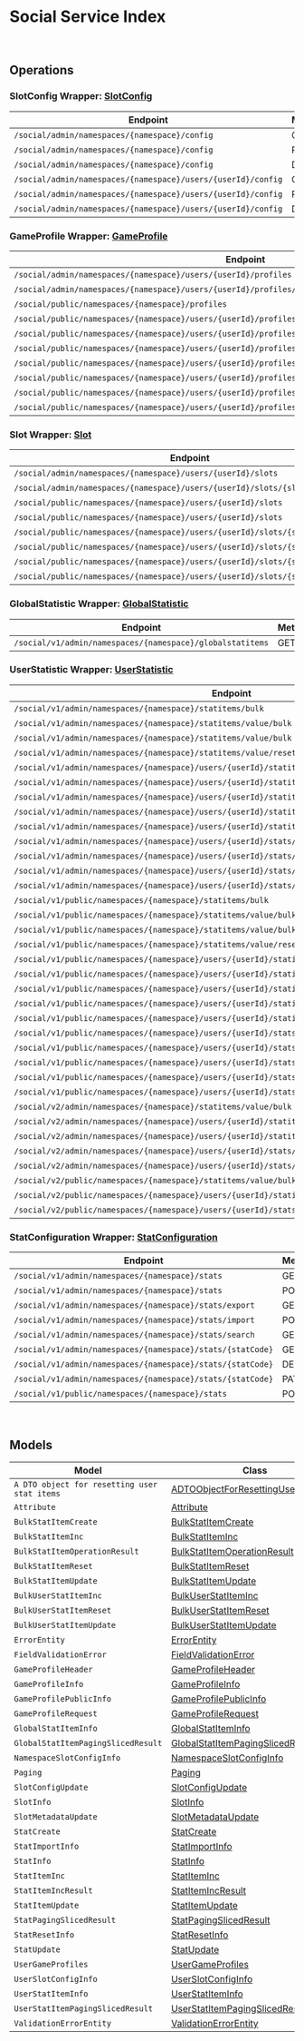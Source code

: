 # Social Service Index

&nbsp;  

## Operations

### SlotConfig Wrapper:  [SlotConfig](../src/main/java/net/accelbyte/sdk/api/social/wrappers/SlotConfig.java)
| Endpoint | Method | ID | Class |
|---|---|---|---|
| `/social/admin/namespaces/{namespace}/config` | GET | GetNamespaceSlotConfig | [GetNamespaceSlotConfig](../src/main/java/net/accelbyte/sdk/api/social/operations/slot_config/GetNamespaceSlotConfig.java) |
| `/social/admin/namespaces/{namespace}/config` | PUT | UpdateNamespaceSlotConfig | [UpdateNamespaceSlotConfig](../src/main/java/net/accelbyte/sdk/api/social/operations/slot_config/UpdateNamespaceSlotConfig.java) |
| `/social/admin/namespaces/{namespace}/config` | DELETE | DeleteNamespaceSlotConfig | [DeleteNamespaceSlotConfig](../src/main/java/net/accelbyte/sdk/api/social/operations/slot_config/DeleteNamespaceSlotConfig.java) |
| `/social/admin/namespaces/{namespace}/users/{userId}/config` | GET | GetUserSlotConfig | [GetUserSlotConfig](../src/main/java/net/accelbyte/sdk/api/social/operations/slot_config/GetUserSlotConfig.java) |
| `/social/admin/namespaces/{namespace}/users/{userId}/config` | PUT | UpdateUserSlotConfig | [UpdateUserSlotConfig](../src/main/java/net/accelbyte/sdk/api/social/operations/slot_config/UpdateUserSlotConfig.java) |
| `/social/admin/namespaces/{namespace}/users/{userId}/config` | DELETE | DeleteUserSlotConfig | [DeleteUserSlotConfig](../src/main/java/net/accelbyte/sdk/api/social/operations/slot_config/DeleteUserSlotConfig.java) |

### GameProfile Wrapper:  [GameProfile](../src/main/java/net/accelbyte/sdk/api/social/wrappers/GameProfile.java)
| Endpoint | Method | ID | Class |
|---|---|---|---|
| `/social/admin/namespaces/{namespace}/users/{userId}/profiles` | GET | GetUserProfiles | [GetUserProfiles](../src/main/java/net/accelbyte/sdk/api/social/operations/game_profile/GetUserProfiles.java) |
| `/social/admin/namespaces/{namespace}/users/{userId}/profiles/{profileId}` | GET | GetProfile | [GetProfile](../src/main/java/net/accelbyte/sdk/api/social/operations/game_profile/GetProfile.java) |
| `/social/public/namespaces/{namespace}/profiles` | GET | PublicGetUserGameProfiles | [PublicGetUserGameProfiles](../src/main/java/net/accelbyte/sdk/api/social/operations/game_profile/PublicGetUserGameProfiles.java) |
| `/social/public/namespaces/{namespace}/users/{userId}/profiles` | GET | PublicGetUserProfiles | [PublicGetUserProfiles](../src/main/java/net/accelbyte/sdk/api/social/operations/game_profile/PublicGetUserProfiles.java) |
| `/social/public/namespaces/{namespace}/users/{userId}/profiles` | POST | PublicCreateProfile | [PublicCreateProfile](../src/main/java/net/accelbyte/sdk/api/social/operations/game_profile/PublicCreateProfile.java) |
| `/social/public/namespaces/{namespace}/users/{userId}/profiles/{profileId}` | GET | PublicGetProfile | [PublicGetProfile](../src/main/java/net/accelbyte/sdk/api/social/operations/game_profile/PublicGetProfile.java) |
| `/social/public/namespaces/{namespace}/users/{userId}/profiles/{profileId}` | PUT | PublicUpdateProfile | [PublicUpdateProfile](../src/main/java/net/accelbyte/sdk/api/social/operations/game_profile/PublicUpdateProfile.java) |
| `/social/public/namespaces/{namespace}/users/{userId}/profiles/{profileId}` | DELETE | PublicDeleteProfile | [PublicDeleteProfile](../src/main/java/net/accelbyte/sdk/api/social/operations/game_profile/PublicDeleteProfile.java) |
| `/social/public/namespaces/{namespace}/users/{userId}/profiles/{profileId}/attributes/{attributeName}` | GET | PublicGetProfileAttribute | [PublicGetProfileAttribute](../src/main/java/net/accelbyte/sdk/api/social/operations/game_profile/PublicGetProfileAttribute.java) |
| `/social/public/namespaces/{namespace}/users/{userId}/profiles/{profileId}/attributes/{attributeName}` | PUT | PublicUpdateAttribute | [PublicUpdateAttribute](../src/main/java/net/accelbyte/sdk/api/social/operations/game_profile/PublicUpdateAttribute.java) |

### Slot Wrapper:  [Slot](../src/main/java/net/accelbyte/sdk/api/social/wrappers/Slot.java)
| Endpoint | Method | ID | Class |
|---|---|---|---|
| `/social/admin/namespaces/{namespace}/users/{userId}/slots` | GET | GetUserNamespaceSlots | [GetUserNamespaceSlots](../src/main/java/net/accelbyte/sdk/api/social/operations/slot/GetUserNamespaceSlots.java) |
| `/social/admin/namespaces/{namespace}/users/{userId}/slots/{slotId}` | GET | GetSlotData | [GetSlotData](../src/main/java/net/accelbyte/sdk/api/social/operations/slot/GetSlotData.java) |
| `/social/public/namespaces/{namespace}/users/{userId}/slots` | GET | PublicGetUserNamespaceSlots | [PublicGetUserNamespaceSlots](../src/main/java/net/accelbyte/sdk/api/social/operations/slot/PublicGetUserNamespaceSlots.java) |
| `/social/public/namespaces/{namespace}/users/{userId}/slots` | POST | PublicCreateUserNamespaceSlot | [PublicCreateUserNamespaceSlot](../src/main/java/net/accelbyte/sdk/api/social/operations/slot/PublicCreateUserNamespaceSlot.java) |
| `/social/public/namespaces/{namespace}/users/{userId}/slots/{slotId}` | GET | PublicGetSlotData | [PublicGetSlotData](../src/main/java/net/accelbyte/sdk/api/social/operations/slot/PublicGetSlotData.java) |
| `/social/public/namespaces/{namespace}/users/{userId}/slots/{slotId}` | PUT | PublicUpdateUserNamespaceSlot | [PublicUpdateUserNamespaceSlot](../src/main/java/net/accelbyte/sdk/api/social/operations/slot/PublicUpdateUserNamespaceSlot.java) |
| `/social/public/namespaces/{namespace}/users/{userId}/slots/{slotId}` | DELETE | PublicDeleteUserNamespaceSlot | [PublicDeleteUserNamespaceSlot](../src/main/java/net/accelbyte/sdk/api/social/operations/slot/PublicDeleteUserNamespaceSlot.java) |
| `/social/public/namespaces/{namespace}/users/{userId}/slots/{slotId}/metadata` | PUT | PublicUpdateUserNamespaceSlotMetadata | [PublicUpdateUserNamespaceSlotMetadata](../src/main/java/net/accelbyte/sdk/api/social/operations/slot/PublicUpdateUserNamespaceSlotMetadata.java) |

### GlobalStatistic Wrapper:  [GlobalStatistic](../src/main/java/net/accelbyte/sdk/api/social/wrappers/GlobalStatistic.java)
| Endpoint | Method | ID | Class |
|---|---|---|---|
| `/social/v1/admin/namespaces/{namespace}/globalstatitems` | GET | GetGlobalStatItems | [GetGlobalStatItems](../src/main/java/net/accelbyte/sdk/api/social/operations/global_statistic/GetGlobalStatItems.java) |

### UserStatistic Wrapper:  [UserStatistic](../src/main/java/net/accelbyte/sdk/api/social/wrappers/UserStatistic.java)
| Endpoint | Method | ID | Class |
|---|---|---|---|
| `/social/v1/admin/namespaces/{namespace}/statitems/bulk` | GET | BulkFetchStatItems | [BulkFetchStatItems](../src/main/java/net/accelbyte/sdk/api/social/operations/user_statistic/BulkFetchStatItems.java) |
| `/social/v1/admin/namespaces/{namespace}/statitems/value/bulk` | PUT | BulkIncUserStatItem | [BulkIncUserStatItem](../src/main/java/net/accelbyte/sdk/api/social/operations/user_statistic/BulkIncUserStatItem.java) |
| `/social/v1/admin/namespaces/{namespace}/statitems/value/bulk` | PATCH | BulkIncUserStatItemValue | [BulkIncUserStatItemValue](../src/main/java/net/accelbyte/sdk/api/social/operations/user_statistic/BulkIncUserStatItemValue.java) |
| `/social/v1/admin/namespaces/{namespace}/statitems/value/reset/bulk` | PUT | BulkResetUserStatItem | [BulkResetUserStatItem](../src/main/java/net/accelbyte/sdk/api/social/operations/user_statistic/BulkResetUserStatItem.java) |
| `/social/v1/admin/namespaces/{namespace}/users/{userId}/statitems` | GET | GetUserStatItems | [GetUserStatItems](../src/main/java/net/accelbyte/sdk/api/social/operations/user_statistic/GetUserStatItems.java) |
| `/social/v1/admin/namespaces/{namespace}/users/{userId}/statitems/bulk` | POST | BulkCreateUserStatItems | [BulkCreateUserStatItems](../src/main/java/net/accelbyte/sdk/api/social/operations/user_statistic/BulkCreateUserStatItems.java) |
| `/social/v1/admin/namespaces/{namespace}/users/{userId}/statitems/value/bulk` | PUT | BulkIncUserStatItem1 | [BulkIncUserStatItem1](../src/main/java/net/accelbyte/sdk/api/social/operations/user_statistic/BulkIncUserStatItem1.java) |
| `/social/v1/admin/namespaces/{namespace}/users/{userId}/statitems/value/bulk` | PATCH | BulkIncUserStatItemValue1 | [BulkIncUserStatItemValue1](../src/main/java/net/accelbyte/sdk/api/social/operations/user_statistic/BulkIncUserStatItemValue1.java) |
| `/social/v1/admin/namespaces/{namespace}/users/{userId}/statitems/value/reset/bulk` | PUT | BulkResetUserStatItem1 | [BulkResetUserStatItem1](../src/main/java/net/accelbyte/sdk/api/social/operations/user_statistic/BulkResetUserStatItem1.java) |
| `/social/v1/admin/namespaces/{namespace}/users/{userId}/stats/{statCode}/statitems` | POST | CreateUserStatItem | [CreateUserStatItem](../src/main/java/net/accelbyte/sdk/api/social/operations/user_statistic/CreateUserStatItem.java) |
| `/social/v1/admin/namespaces/{namespace}/users/{userId}/stats/{statCode}/statitems` | DELETE | DeleteUserStatItems | [DeleteUserStatItems](../src/main/java/net/accelbyte/sdk/api/social/operations/user_statistic/DeleteUserStatItems.java) |
| `/social/v1/admin/namespaces/{namespace}/users/{userId}/stats/{statCode}/statitems/value` | PATCH | IncUserStatItemValue | [IncUserStatItemValue](../src/main/java/net/accelbyte/sdk/api/social/operations/user_statistic/IncUserStatItemValue.java) |
| `/social/v1/admin/namespaces/{namespace}/users/{userId}/stats/{statCode}/statitems/value/reset` | PUT | ResetUserStatItemValue | [ResetUserStatItemValue](../src/main/java/net/accelbyte/sdk/api/social/operations/user_statistic/ResetUserStatItemValue.java) |
| `/social/v1/public/namespaces/{namespace}/statitems/bulk` | GET | BulkFetchStatItems1 | [BulkFetchStatItems1](../src/main/java/net/accelbyte/sdk/api/social/operations/user_statistic/BulkFetchStatItems1.java) |
| `/social/v1/public/namespaces/{namespace}/statitems/value/bulk` | PUT | PublicBulkIncUserStatItem | [PublicBulkIncUserStatItem](../src/main/java/net/accelbyte/sdk/api/social/operations/user_statistic/PublicBulkIncUserStatItem.java) |
| `/social/v1/public/namespaces/{namespace}/statitems/value/bulk` | PATCH | PublicBulkIncUserStatItemValue | [PublicBulkIncUserStatItemValue](../src/main/java/net/accelbyte/sdk/api/social/operations/user_statistic/PublicBulkIncUserStatItemValue.java) |
| `/social/v1/public/namespaces/{namespace}/statitems/value/reset/bulk` | PUT | BulkResetUserStatItem2 | [BulkResetUserStatItem2](../src/main/java/net/accelbyte/sdk/api/social/operations/user_statistic/BulkResetUserStatItem2.java) |
| `/social/v1/public/namespaces/{namespace}/users/{userId}/statitems` | GET | PublicQueryUserStatItems | [PublicQueryUserStatItems](../src/main/java/net/accelbyte/sdk/api/social/operations/user_statistic/PublicQueryUserStatItems.java) |
| `/social/v1/public/namespaces/{namespace}/users/{userId}/statitems/bulk` | POST | PublicBulkCreateUserStatItems | [PublicBulkCreateUserStatItems](../src/main/java/net/accelbyte/sdk/api/social/operations/user_statistic/PublicBulkCreateUserStatItems.java) |
| `/social/v1/public/namespaces/{namespace}/users/{userId}/statitems/value/bulk` | PUT | PublicBulkIncUserStatItem1 | [PublicBulkIncUserStatItem1](../src/main/java/net/accelbyte/sdk/api/social/operations/user_statistic/PublicBulkIncUserStatItem1.java) |
| `/social/v1/public/namespaces/{namespace}/users/{userId}/statitems/value/bulk` | PATCH | BulkIncUserStatItemValue2 | [BulkIncUserStatItemValue2](../src/main/java/net/accelbyte/sdk/api/social/operations/user_statistic/BulkIncUserStatItemValue2.java) |
| `/social/v1/public/namespaces/{namespace}/users/{userId}/statitems/value/reset/bulk` | PUT | BulkResetUserStatItem3 | [BulkResetUserStatItem3](../src/main/java/net/accelbyte/sdk/api/social/operations/user_statistic/BulkResetUserStatItem3.java) |
| `/social/v1/public/namespaces/{namespace}/users/{userId}/stats/{statCode}/statitems` | POST | PublicCreateUserStatItem | [PublicCreateUserStatItem](../src/main/java/net/accelbyte/sdk/api/social/operations/user_statistic/PublicCreateUserStatItem.java) |
| `/social/v1/public/namespaces/{namespace}/users/{userId}/stats/{statCode}/statitems` | DELETE | DeleteUserStatItems1 | [DeleteUserStatItems1](../src/main/java/net/accelbyte/sdk/api/social/operations/user_statistic/DeleteUserStatItems1.java) |
| `/social/v1/public/namespaces/{namespace}/users/{userId}/stats/{statCode}/statitems/value` | PUT | PublicIncUserStatItem | [PublicIncUserStatItem](../src/main/java/net/accelbyte/sdk/api/social/operations/user_statistic/PublicIncUserStatItem.java) |
| `/social/v1/public/namespaces/{namespace}/users/{userId}/stats/{statCode}/statitems/value` | PATCH | PublicIncUserStatItemValue | [PublicIncUserStatItemValue](../src/main/java/net/accelbyte/sdk/api/social/operations/user_statistic/PublicIncUserStatItemValue.java) |
| `/social/v1/public/namespaces/{namespace}/users/{userId}/stats/{statCode}/statitems/value/reset` | PUT | ResetUserStatItemValue1 | [ResetUserStatItemValue1](../src/main/java/net/accelbyte/sdk/api/social/operations/user_statistic/ResetUserStatItemValue1.java) |
| `/social/v2/admin/namespaces/{namespace}/statitems/value/bulk` | PUT | BulkUpdateUserStatItemV2 | [BulkUpdateUserStatItemV2](../src/main/java/net/accelbyte/sdk/api/social/operations/user_statistic/BulkUpdateUserStatItemV2.java) |
| `/social/v2/admin/namespaces/{namespace}/users/{userId}/statitems/value/bulk` | PUT | BulkUpdateUserStatItem | [BulkUpdateUserStatItem](../src/main/java/net/accelbyte/sdk/api/social/operations/user_statistic/BulkUpdateUserStatItem.java) |
| `/social/v2/admin/namespaces/{namespace}/users/{userId}/statitems/value/reset/bulk` | PUT | BulkResetUserStatItemValues | [BulkResetUserStatItemValues](../src/main/java/net/accelbyte/sdk/api/social/operations/user_statistic/BulkResetUserStatItemValues.java) |
| `/social/v2/admin/namespaces/{namespace}/users/{userId}/stats/{statCode}/statitems` | DELETE | DeleteUserStatItems2 | [DeleteUserStatItems2](../src/main/java/net/accelbyte/sdk/api/social/operations/user_statistic/DeleteUserStatItems2.java) |
| `/social/v2/admin/namespaces/{namespace}/users/{userId}/stats/{statCode}/statitems/value` | PUT | UpdateUserStatItemValue | [UpdateUserStatItemValue](../src/main/java/net/accelbyte/sdk/api/social/operations/user_statistic/UpdateUserStatItemValue.java) |
| `/social/v2/public/namespaces/{namespace}/statitems/value/bulk` | PUT | BulkUpdateUserStatItem1 | [BulkUpdateUserStatItem1](../src/main/java/net/accelbyte/sdk/api/social/operations/user_statistic/BulkUpdateUserStatItem1.java) |
| `/social/v2/public/namespaces/{namespace}/users/{userId}/statitems/value/bulk` | PUT | BulkUpdateUserStatItem2 | [BulkUpdateUserStatItem2](../src/main/java/net/accelbyte/sdk/api/social/operations/user_statistic/BulkUpdateUserStatItem2.java) |
| `/social/v2/public/namespaces/{namespace}/users/{userId}/stats/{statCode}/statitems/value` | PUT | UpdateUserStatItemValue1 | [UpdateUserStatItemValue1](../src/main/java/net/accelbyte/sdk/api/social/operations/user_statistic/UpdateUserStatItemValue1.java) |

### StatConfiguration Wrapper:  [StatConfiguration](../src/main/java/net/accelbyte/sdk/api/social/wrappers/StatConfiguration.java)
| Endpoint | Method | ID | Class |
|---|---|---|---|
| `/social/v1/admin/namespaces/{namespace}/stats` | GET | GetStats | [GetStats](../src/main/java/net/accelbyte/sdk/api/social/operations/stat_configuration/GetStats.java) |
| `/social/v1/admin/namespaces/{namespace}/stats` | POST | CreateStat | [CreateStat](../src/main/java/net/accelbyte/sdk/api/social/operations/stat_configuration/CreateStat.java) |
| `/social/v1/admin/namespaces/{namespace}/stats/export` | GET | ExportStats | [ExportStats](../src/main/java/net/accelbyte/sdk/api/social/operations/stat_configuration/ExportStats.java) |
| `/social/v1/admin/namespaces/{namespace}/stats/import` | POST | ImportStats | [ImportStats](../src/main/java/net/accelbyte/sdk/api/social/operations/stat_configuration/ImportStats.java) |
| `/social/v1/admin/namespaces/{namespace}/stats/search` | GET | QueryStats | [QueryStats](../src/main/java/net/accelbyte/sdk/api/social/operations/stat_configuration/QueryStats.java) |
| `/social/v1/admin/namespaces/{namespace}/stats/{statCode}` | GET | GetStat | [GetStat](../src/main/java/net/accelbyte/sdk/api/social/operations/stat_configuration/GetStat.java) |
| `/social/v1/admin/namespaces/{namespace}/stats/{statCode}` | DELETE | DeleteStat | [DeleteStat](../src/main/java/net/accelbyte/sdk/api/social/operations/stat_configuration/DeleteStat.java) |
| `/social/v1/admin/namespaces/{namespace}/stats/{statCode}` | PATCH | UpdateStat | [UpdateStat](../src/main/java/net/accelbyte/sdk/api/social/operations/stat_configuration/UpdateStat.java) |
| `/social/v1/public/namespaces/{namespace}/stats` | POST | CreateStat1 | [CreateStat1](../src/main/java/net/accelbyte/sdk/api/social/operations/stat_configuration/CreateStat1.java) |


&nbsp;  

## Models

| Model | Class |
|---|---|
| `A DTO object for resetting user stat items` | [ADTOObjectForResettingUserStatItems](../src/main/java/net/accelbyte/sdk/api/social/models/ADTOObjectForResettingUserStatItems.java) |
| `Attribute` | [Attribute](../src/main/java/net/accelbyte/sdk/api/social/models/Attribute.java) |
| `BulkStatItemCreate` | [BulkStatItemCreate](../src/main/java/net/accelbyte/sdk/api/social/models/BulkStatItemCreate.java) |
| `BulkStatItemInc` | [BulkStatItemInc](../src/main/java/net/accelbyte/sdk/api/social/models/BulkStatItemInc.java) |
| `BulkStatItemOperationResult` | [BulkStatItemOperationResult](../src/main/java/net/accelbyte/sdk/api/social/models/BulkStatItemOperationResult.java) |
| `BulkStatItemReset` | [BulkStatItemReset](../src/main/java/net/accelbyte/sdk/api/social/models/BulkStatItemReset.java) |
| `BulkStatItemUpdate` | [BulkStatItemUpdate](../src/main/java/net/accelbyte/sdk/api/social/models/BulkStatItemUpdate.java) |
| `BulkUserStatItemInc` | [BulkUserStatItemInc](../src/main/java/net/accelbyte/sdk/api/social/models/BulkUserStatItemInc.java) |
| `BulkUserStatItemReset` | [BulkUserStatItemReset](../src/main/java/net/accelbyte/sdk/api/social/models/BulkUserStatItemReset.java) |
| `BulkUserStatItemUpdate` | [BulkUserStatItemUpdate](../src/main/java/net/accelbyte/sdk/api/social/models/BulkUserStatItemUpdate.java) |
| `ErrorEntity` | [ErrorEntity](../src/main/java/net/accelbyte/sdk/api/social/models/ErrorEntity.java) |
| `FieldValidationError` | [FieldValidationError](../src/main/java/net/accelbyte/sdk/api/social/models/FieldValidationError.java) |
| `GameProfileHeader` | [GameProfileHeader](../src/main/java/net/accelbyte/sdk/api/social/models/GameProfileHeader.java) |
| `GameProfileInfo` | [GameProfileInfo](../src/main/java/net/accelbyte/sdk/api/social/models/GameProfileInfo.java) |
| `GameProfilePublicInfo` | [GameProfilePublicInfo](../src/main/java/net/accelbyte/sdk/api/social/models/GameProfilePublicInfo.java) |
| `GameProfileRequest` | [GameProfileRequest](../src/main/java/net/accelbyte/sdk/api/social/models/GameProfileRequest.java) |
| `GlobalStatItemInfo` | [GlobalStatItemInfo](../src/main/java/net/accelbyte/sdk/api/social/models/GlobalStatItemInfo.java) |
| `GlobalStatItemPagingSlicedResult` | [GlobalStatItemPagingSlicedResult](../src/main/java/net/accelbyte/sdk/api/social/models/GlobalStatItemPagingSlicedResult.java) |
| `NamespaceSlotConfigInfo` | [NamespaceSlotConfigInfo](../src/main/java/net/accelbyte/sdk/api/social/models/NamespaceSlotConfigInfo.java) |
| `Paging` | [Paging](../src/main/java/net/accelbyte/sdk/api/social/models/Paging.java) |
| `SlotConfigUpdate` | [SlotConfigUpdate](../src/main/java/net/accelbyte/sdk/api/social/models/SlotConfigUpdate.java) |
| `SlotInfo` | [SlotInfo](../src/main/java/net/accelbyte/sdk/api/social/models/SlotInfo.java) |
| `SlotMetadataUpdate` | [SlotMetadataUpdate](../src/main/java/net/accelbyte/sdk/api/social/models/SlotMetadataUpdate.java) |
| `StatCreate` | [StatCreate](../src/main/java/net/accelbyte/sdk/api/social/models/StatCreate.java) |
| `StatImportInfo` | [StatImportInfo](../src/main/java/net/accelbyte/sdk/api/social/models/StatImportInfo.java) |
| `StatInfo` | [StatInfo](../src/main/java/net/accelbyte/sdk/api/social/models/StatInfo.java) |
| `StatItemInc` | [StatItemInc](../src/main/java/net/accelbyte/sdk/api/social/models/StatItemInc.java) |
| `StatItemIncResult` | [StatItemIncResult](../src/main/java/net/accelbyte/sdk/api/social/models/StatItemIncResult.java) |
| `StatItemUpdate` | [StatItemUpdate](../src/main/java/net/accelbyte/sdk/api/social/models/StatItemUpdate.java) |
| `StatPagingSlicedResult` | [StatPagingSlicedResult](../src/main/java/net/accelbyte/sdk/api/social/models/StatPagingSlicedResult.java) |
| `StatResetInfo` | [StatResetInfo](../src/main/java/net/accelbyte/sdk/api/social/models/StatResetInfo.java) |
| `StatUpdate` | [StatUpdate](../src/main/java/net/accelbyte/sdk/api/social/models/StatUpdate.java) |
| `UserGameProfiles` | [UserGameProfiles](../src/main/java/net/accelbyte/sdk/api/social/models/UserGameProfiles.java) |
| `UserSlotConfigInfo` | [UserSlotConfigInfo](../src/main/java/net/accelbyte/sdk/api/social/models/UserSlotConfigInfo.java) |
| `UserStatItemInfo` | [UserStatItemInfo](../src/main/java/net/accelbyte/sdk/api/social/models/UserStatItemInfo.java) |
| `UserStatItemPagingSlicedResult` | [UserStatItemPagingSlicedResult](../src/main/java/net/accelbyte/sdk/api/social/models/UserStatItemPagingSlicedResult.java) |
| `ValidationErrorEntity` | [ValidationErrorEntity](../src/main/java/net/accelbyte/sdk/api/social/models/ValidationErrorEntity.java) |
